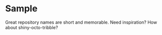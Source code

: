 # Sample
Great repository names are short and memorable. Need inspiration? How about shiny-octo-tribble?
